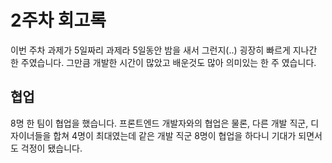 # 2주차 회고록

이번 주차 과제가 5일짜리 과제라 5일동안 밤을 새서 그런지(..) 굉장히 빠르게 지나간 한 주였습니다. 그만큼 개발한 시간이 많았고 배운것도 많아 의미있는 한 주 였습니다.

## 협업

8명 한 팀이 협업을 했습니다. 프론트엔드 개발자와의 협업은 물론, 다른 개발 직군, 디자이너들을 합쳐 4명이 최대였는데 같은 개발 직군 8명이 협업을 하다니 기대가 되면서도 걱정이 됐습니다.
